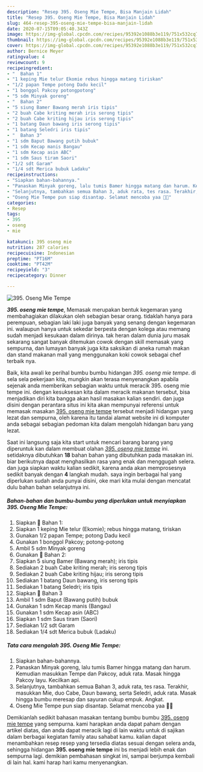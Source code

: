 ```yaml
---
description: "Resep 395. Oseng Mie Tempe, Bisa Manjain Lidah"
title: "Resep 395. Oseng Mie Tempe, Bisa Manjain Lidah"
slug: 464-resep-395-oseng-mie-tempe-bisa-manjain-lidah
date: 2020-07-15T09:05:40.343Z
image: https://img-global.cpcdn.com/recipes/95392e1088b3e119/751x532cq70/395-oseng-mie-tempe-foto-resep-utama.jpg
thumbnail: https://img-global.cpcdn.com/recipes/95392e1088b3e119/751x532cq70/395-oseng-mie-tempe-foto-resep-utama.jpg
cover: https://img-global.cpcdn.com/recipes/95392e1088b3e119/751x532cq70/395-oseng-mie-tempe-foto-resep-utama.jpg
author: Bernice Meyer
ratingvalue: 4
reviewcount: 9
recipeingredient:
- "  Bahan 1"
- "1 keping Mie telur Ekomie rebus hingga matang tiriskan"
- "1/2 papan Tempe potong Dadu kecil"
- "1 bonggol Pakcoy potongpotong"
- "5 sdm Minyak goreng"
- "  Bahan 2"
- "5 siung Bamer Bawang merah iris tipis"
- "2 buah Cabe kriting merah iris serong tipis"
- "2 buah Cabe kriting hijau iris serong tipis"
- "1 batang Daun bawang iris serong tipis"
- "1 batang Seledri iris tipis"
- "  Bahan 3"
- "1 sdm Baput Bawang putih bubuk"
- "1 sdm Kecap manis Bangau"
- "1 sdm Kecap asin ABC"
- "1 sdm Saus tiram Saori"
- "1/2 sdt Garam"
- "1/4 sdt Merica bubuk Ladaku"
recipeinstructions:
- "Siapkan bahan-bahannya."
- "Panaskan Minyak goreng, lalu tumis Bamer hingga matang dan harum. Kemudian masukkan Tempe dan Pakcoy, aduk rata. Masak hingga Pakcoy layu. Kecilkan api."
- "Selanjutnya, tambahkan semua Bahan 3, aduk rata, tes rasa. Terakhir, masukkan Mie, duo Cabe, Daun bawang, serta Seledri, aduk rata. Masak hingga bumbu meresap dan sayuran cukup empuk. Angkat."
- "Oseng Mie Tempe pun siap disantap. Selamat mencoba yaa 🙏😊"
categories:
- Resep
tags:
- 395
- oseng
- mie

katakunci: 395 oseng mie 
nutrition: 287 calories
recipecuisine: Indonesian
preptime: "PT16M"
cooktime: "PT42M"
recipeyield: "3"
recipecategory: Dinner

---
```



![395. Oseng Mie Tempe](https://img-global.cpcdn.com/recipes/95392e1088b3e119/751x532cq70/395-oseng-mie-tempe-foto-resep-utama.jpg)

<b><i>395. oseng mie tempe</i></b>, Memasak merupakan bentuk kegemaran yang membahagiakan dilakukan oleh sebagian besar orang. tidaklah hanya para perempuan, sebagian laki laki juga banyak yang senang dengan kegemaran ini. walaupun hanya untuk sekedar berpesta dengan kolega atau memang sudah menjadi kesukaan dalam dirinya. tak heran dalam dunia juru masak sekarang sangat banyak ditemukan cowok dengan skill memasak yang sempurna, dan lumayan banyak juga kita saksikan di aneka rumah makan dan stand makanan mall yang menggunakan koki cowok sebagai chef terbaik nya.

Baik, kita awali ke perihal bumbu bumbu hidangan <i>395. oseng mie tempe</i>. di sela sela pekerjaan kita, mungkin akan terasa menyenangkan apabila sejenak anda memberikan sebagian waktu untuk meracik 395. oseng mie tempe ini. dengan kesuksesan kita dalam meracik makanan tersebut, bisa menjadikan diri kita bangga akan hasil masakan kalian sendiri. dan juga disini dengan perantara situs ini kita akan mempunyai referensi untuk memasak masakan <u>395. oseng mie tempe</u> tersebut menjadi hidangan yang lezat dan sempurna, oleh karena itu tandai alamat website ini di komputer anda sebagai sebagian pedoman kita dalam mengolah hidangan baru yang lezat.




Saat ini langsung saja kita start untuk mencari barang barang yang diperuntuk kan dalam membuat olahan <u><i>395. oseng mie tempe</i></u> ini. setidaknya dibutuhkan <b>18</b> bahan bahan yang dibutuhkan pada masakan ini. biar berikutnya dapat menghasilkan rasa yang enak dan menggugah selera. dan juga siapkan waktu kalian sedikit, karena anda akan memprosesnya sedikit banyak dengan <b>4</b> langkah mudah. saya ingin berbagai hal yang diperlukan sudah anda punyai disini, oke mari kita mulai dengan mencatat dulu bahan bahan selanjutnya ini.

<!--inarticleads1-->

##### Bahan-bahan dan bumbu-bumbu yang diperlukan untuk menyiapkan 395. Oseng Mie Tempe:

1. Siapkan  📌 Bahan 1:
1. Siapkan 1 keping Mie telur (Ekomie); rebus hingga matang, tiriskan
1. Gunakan 1/2 papan Tempe; potong Dadu kecil
1. Gunakan 1 bonggol Pakcoy; potong-potong
1. Ambil 5 sdm Minyak goreng
1. Gunakan  📌 Bahan 2:
1. Siapkan 5 siung Bamer (Bawang merah); iris tipis
1. Sediakan 2 buah Cabe kriting merah; iris serong tipis
1. Sediakan 2 buah Cabe kriting hijau; iris serong tipis
1. Sediakan 1 batang Daun bawang, iris serong tipis
1. Sediakan 1 batang Seledri; iris tipis
1. Siapkan  📌 Bahan 3
1. Ambil 1 sdm Baput (Bawang putih) bubuk
1. Gunakan 1 sdm Kecap manis (Bangau)
1. Gunakan 1 sdm Kecap asin (ABC)
1. Siapkan 1 sdm Saus tiram (Saori)
1. Sediakan 1/2 sdt Garam
1. Sediakan 1/4 sdt Merica bubuk (Ladaku)




<!--inarticleads2-->

##### Tata cara mengolah 395. Oseng Mie Tempe:

1. Siapkan bahan-bahannya.
1. Panaskan Minyak goreng, lalu tumis Bamer hingga matang dan harum. Kemudian masukkan Tempe dan Pakcoy, aduk rata. Masak hingga Pakcoy layu. Kecilkan api.
1. Selanjutnya, tambahkan semua Bahan 3, aduk rata, tes rasa. Terakhir, masukkan Mie, duo Cabe, Daun bawang, serta Seledri, aduk rata. Masak hingga bumbu meresap dan sayuran cukup empuk. Angkat.
1. Oseng Mie Tempe pun siap disantap. Selamat mencoba yaa 🙏😊




Demikianlah sedikit bahasan masakan tentang bumbu bumbu <u>395. oseng mie tempe</u> yang sempurna. kami harapkan anda dapat paham dengan artikel diatas, dan anda dapat meracik lagi di lain waktu untuk di sajikan dalam berbagai kegiatan family atau sahabat kamu. kalian dapat menambahkan resep resep yang tersedia diatas sesuai dengan selera anda, sehingga hidangan <b>395. oseng mie tempe</b> ini bs menjadi lebih enak dan sempurna lagi. demikian pembahasan singkat ini, sampai berjumpa kembali di lain hal. kami harap hari kamu menyenangkan.
